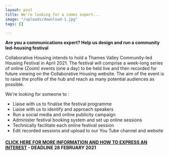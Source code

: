 ```yaml
---
layout: post
title: We're looking for a comms expert...
image: "/uploads/download-1.jpg"
tags: []

---
```

**Are you a communications expert? Help us design and run a community led-housing festival**

Collaborative Housing intends to hold a Thames Valley Community-led Housing Festival in April 2021. The festival will comprise a week-long series of online (Zoom) events (one a day) to be held live and then recorded for future viewing on the Collaborative Housing website. The aim of the event is to raise the profile of the hub and reach as many potential audiences as possible.

We're looking for someone to :

* Liaise with us to finalise the festival programme
* Liaise with us to identify and approach speakers
* Run a social media and online publicity campaign
* Administer festival booking system and set up online sessions
* Technically facilitate each online festival session
* Edit recorded sessions and upload to our You Tube channel and website

#### [**CLICK HERE FOR MORE INFORMATION AND HOW TO EXPRESS AN INTEREST**](/uploads/collaborative-housing-clh-festival-invitation-to-quote-february-2021.pdf "collaborative-housing-clh-festival-invitation-to-quote-february-2021.pdf") **-** DEADLINE 28 FEBRUARY 2021